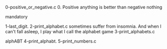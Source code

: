 




0-positive_or_negative.c
0. Positive anything is better than negative nothing

mandatory

1-last_digit.
2-print_alphabet.c
sometimes suffer from insomnia. And when I can't fall asleep, I play what I call the alphabet game
3-print_alphabets.c

alphABT
4-print_alphabt.
5-print_numbers.c
